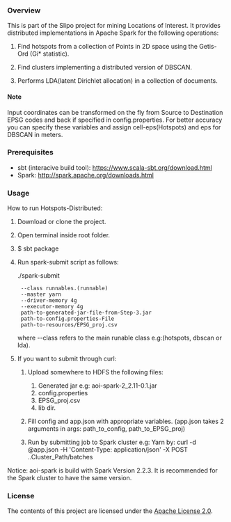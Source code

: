 ### Overview
This is part of the Slipo project for mining Locations of Interest. It provides distributed implementations in Apache Spark for the following operations:

1. Find hotspots from a collection of Points in 2D space using the Getis-Ord (Gi* statistic).

2. Find clusters implementing a distributed version of DBSCAN.

3. Performs LDA(latent Dirichlet allocation) in a collection of documents.

#### Note

Input coordinates can be transformed on the fly from Source to Destination EPSG codes and back
if specified in config.properties.
For better accuracy you can specify these variables and assign cell-eps(Hotspots) and eps for DBSCAN in meters. 

### Prerequisites

- sbt (interacive build tool): https://www.scala-sbt.org/download.html
- Spark: http://spark.apache.org/downloads.html

### Usage

How to run Hotspots-Distributed:

1. Download or clone the project.

2. Open terminal inside root folder.

3. $ sbt package

4. Run spark-submit script as follows:

    ./spark-submit 
    
        --class runnables.(runnable) 
        --master yarn
        --driver-memory 4g 
        --executor-memory 4g
        path-to-generated-jar-file-from-Step-3.jar
        path-to-config.properties-File
        path-to-resources/EPSG_proj.csv

    where --class refers to the main runable class e.g:(hotspots, dbscan or lda).

5. If you want to submit through curl:
   1. Upload somewhere to HDFS the following files:
        1. Generated jar e.g: aoi-spark-2_2.11-0.1.jar
        2. config.properties
        3. EPSG_proj.csv
        4. lib dir.
   
   2. Fill config and app.json with appropriate variables.
      (app.json takes 2 arguments in args: path_to_config, path_to_EPSG_proj)
   
   3. Run by submitting job to Spark cluster e.g: Yarn by:
         curl -d @app.json -H 'Content-Type: application/json' -X POST ..Cluster_Path/batches

Notice: aoi-spark is build with Spark Version 2.2.3.
It is recommended for the Spark cluster to have the same version.

### License

The contents of this project are licensed under the [Apache License 2.0](https://github.com/SLIPO-EU/loci/blob/master/LICENSE).
